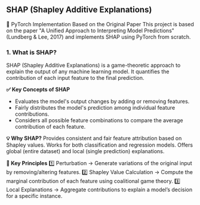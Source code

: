 ## SHAP (Shapley Additive Explanations)
📢 PyTorch Implementation Based on the Original Paper
This project is based on the paper "A Unified Approach to Interpreting Model Predictions" (Lundberg & Lee, 2017)
and implements SHAP using PyTorch from scratch.

### 1. What is SHAP?
SHAP (Shapley Additive Explanations) is a game-theoretic approach to explain the output of any machine learning model.
It quantifies the contribution of each input feature to the final prediction.

**✅ Key Concepts of SHAP**
  - Evaluates the model's output changes by adding or removing features.
  - Fairly distributes the model's prediction among individual feature contributions.
  - Considers all possible feature combinations to compare the average contribution of each feature.

**💡 Why SHAP?**
Provides consistent and fair feature attribution based on Shapley values.
Works for both classification and regression models.
Offers global (entire dataset) and local (single prediction) explanations.

**🌟 Key Principles**
1️⃣ Perturbation → Generate variations of the original input by removing/altering features.
2️⃣ Shapley Value Calculation → Compute the marginal contribution of each feature using coalitional game theory.
3️⃣ Local Explanations → Aggregate contributions to explain a model’s decision for a specific instance.
